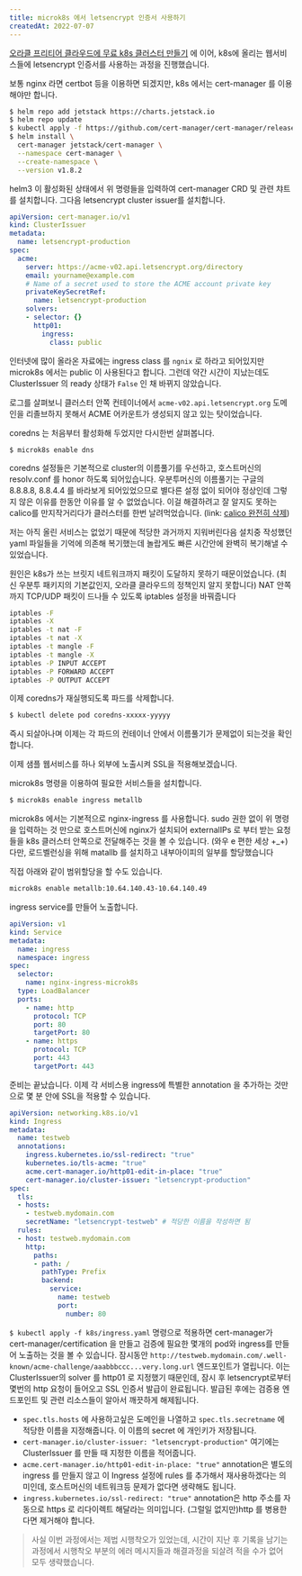```yaml
---
title: microk8s 에서 letsencrypt 인증서 사용하기
createdAt: 2022-07-07
---
```


[오라클 프리티어 클라우드에 무료 k8s 클러스터 만들기](https://changkyun.kim/article/2022-05/12-free-k8s-cluster-on-oracle-cloud) 에 이어,
k8s에 올리는 웹서비스들에 letsencrypt 인증서를 사용하는 과정을 진행했습니다.

보통 nginx 라면 certbot 등을 이용하면 되겠지만, k8s 에서는 cert-manager 를 이용해야만 합니다.

```bash
$ helm repo add jetstack https://charts.jetstack.io
$ helm repo update
$ kubectl apply -f https://github.com/cert-manager/cert-manager/releases/download/v1.8.2/cert-manager.crds.yaml
$ helm install \
  cert-manager jetstack/cert-manager \
  --namespace cert-manager \
  --create-namespace \
  --version v1.8.2
```

helm3 이 활성화된 상태에서 위 명령들을 입력하여 cert-manager CRD 및 관련 챠트를 설치합니다.
그다음 letsencrypt cluster issuer를 설치합니다.

```yaml {filename=letsencrypt.yaml}
apiVersion: cert-manager.io/v1
kind: ClusterIssuer
metadata:
  name: letsencrypt-production
spec:
  acme:
    server: https://acme-v02.api.letsencrypt.org/directory
    email: yourname@example.com
    # Name of a secret used to store the ACME account private key
    privateKeySecretRef:
      name: letsencrypt-production
    solvers:
    - selector: {}
      http01:
        ingress:
          class: public
```
인터넷에 많이 올라온 자료에는 ingress class 를 `ngnix` 로 하라고 되어있지만 microk8s 에서는 public 이 사용된다고 합니다.
그런데 약간 시간이 지났는데도 ClusterIssuer 의 ready 상태가 `False` 인 채 바뀌지 않았습니다.

로그를 살펴보니 클러스터 안쪽 컨테이너에서 `acme-v02.api.letsencrypt.org` 도메인을 리졸브하지 못해서 ACME 어카운트가 생성되지 않고 있는 탓이었습니다.

coredns 는 처음부터 활성화해 두었지만 다시한번 살펴봅니다.
```
$ microk8s enable dns
```

coredns 설정들은 기본적으로 cluster의 이름풀기를 우선하고, 호스트머신의 resolv.conf 를 honor 하도록 되어있습니다.
우분투머신의 이름풀기는 구글의 8.8.8.8, 8.8.4.4 를 바라보게 되어있었으므로 별다른 설정 없이 되어야 정상인데 그렇지 않은 이유를 한동안 이유를 알 수 없었습니다.
이걸 해결하려고 잘 알지도 못하는 calico를 만지작거리다가 클러스터를 한번 날려먹었습니다. (link: [calico 완전히 삭제](https://togomi.tistory.com/17))

저는 아직 올린 서비스는 없었기 때문에 적당한 과거까지 지워버린다음 설치중 작성했던 yaml 파일들을 기억에 의존해 복기했는데 놀랍게도 빠른 시간안에 완벽히 복기해낼 수 있었습니다.

원인은 k8s가 쓰는 브릿지 네트워크까지 패킷이 도달하지 못하기 때문이었습니다. (최신 우분투 패키지의 기본값인지, 오라클 클라우드의 정책인지 알지 못합니다)
NAT 안쪽까지 TCP/UDP 패킷이 드나들 수 있도록 iptables 설정을 바꿔줍니다

```bash
iptables -F
iptables -X
iptables -t nat -F
iptables -t nat -X
iptables -t mangle -F
iptables -t mangle -X
iptables -P INPUT ACCEPT
iptables -P FORWARD ACCEPT
iptables -P OUTPUT ACCEPT
```

이제 coredns가 재실행되도록 파드를 삭제합니다.
```bash
$ kubectl delete pod coredns-xxxxx-yyyyy
```
즉시 되살아나며 이제는 각 파드의 컨테이너 안에서 이름풀기가 문제없이 되는것을 확인합니다.

이제 샘플 웹서비스를 하나 외부에 노출시켜 SSL을 적용해보겠습니다.

microk8s 명령을 이용하여 필요한 서비스들을 설치합니다.
```bash
$ microk8s enable ingress metallb
```
microk8s 에서는 기본적으로 nginx-ingress 를 사용합니다.
sudo 권한 없이 위 명령을 입력하는 것 만으로 호스트머신에 nginx가 설치되어 externalIPs 로 부터 받는 요청들을 k8s 클러스터 안쪽으로 전달해주는 것을 볼 수 있습니다. (와우 e 편한 세상 +_+)
다만, 로드벨런싱을 위해 matallb 를 설치하고 내부아이피의 일부를 할당했습니다

직접 아래와 같이 범위할당을 할 수도 있습니다.
```bash
microk8s enable metallb:10.64.140.43-10.64.140.49
```

ingress service를 만들어 노출합니다.

```yaml
apiVersion: v1
kind: Service
metadata:
  name: ingress
  namespace: ingress
spec:
  selector:
    name: nginx-ingress-microk8s
  type: LoadBalancer
  ports:
    - name: http
      protocol: TCP
      port: 80
      targetPort: 80
    - name: https
      protocol: TCP
      port: 443
      targetPort: 443
```

준비는 끝났습니다. 이제 각 서비스용 ingress에 특별한 annotation 을 추가하는 것만으로 몇 분 안에 SSL을 적용할 수 있습니다.

```yaml
apiVersion: networking.k8s.io/v1
kind: Ingress
metadata:
  name: testweb
  annotations:
    ingress.kubernetes.io/ssl-redirect: "true"
    kubernetes.io/tls-acme: "true"
    acme.cert-manager.io/http01-edit-in-place: "true"
    cert-manager.io/cluster-issuer: "letsencrypt-production"
spec:
  tls:
  - hosts:
    - testweb.mydomain.com
    secretName: "letsencrypt-testweb" # 적당한 이름을 작성하면 됨
  rules:
  - host: testweb.mydomain.com
    http:
      paths:
      - path: /
        pathType: Prefix
        backend:
          service:
            name: testweb
            port:
              number: 80
```

`$ kubectl apply -f k8s/ingress.yaml` 명령으로 적용하면 cert-manager가 cert-manager/certification 을 만들고 검증에 필요한 몇개의 pod와 ingress를 만들어 노출하는 것을 볼 수 있습니다.
잠시동안 `http://testweb.mydomain.com/.well-known/acme-challenge/aaabbbccc...very.long.url` 엔드포인트가 열립니다.
이는 ClusterIssuer의 solver 를 http01 로 지정했기 때문인데, 잠시 후 letsencrypt로부터 몇번의 http 요청이 들어오고 SSL 인증서 발급이 완료됩니다. 발급된 후에는 검증용 엔드포인트 및 관련 리소스들이 알아서 깨끗하게 해제됩니다.

- `spec.tls.hosts` 에 사용하고싶은 도메인을 나열하고 `spec.tls.secretname` 에 적당한 이름을 지정해줍니다. 이 이름의 secret 에 개인키가 저장됩니다.
- `cert-manager.io/cluster-issuer: "letsencrypt-production"` 여기에는 ClusterIssuer 를 만들 때 지정한 이름을 적어줍니다.
- `acme.cert-manager.io/http01-edit-in-place: "true"` annotation은 별도의 ingress 를 만들지 않고 이 Ingress 설정에 rules 를 추가해서 재사용하겠다는 의미인데, 호스트머신의 네트워크등 문제가 없다면 생략해도 됩니다.
- `ingress.kubernetes.io/ssl-redirect: "true"` annotation은  http 주소를 자동으로 https 로 리다이렉트 해달라는 의미입니다. (그럴일 없지만)http 를 병용한다면 제거해야 합니다.


> 사실 이번 과정에서는 제법 시행착오가 있었는데, 시간이 지난 후 기록을 남기는 과정에서 시행착오 부분의 에러 메시지들과 해결과정을 되살려 적을 수가 없어 모두 생략했습니다.
